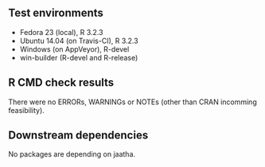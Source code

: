 ## Test environments
* Fedora 23 (local), R 3.2.3
* Ubuntu 14.04 (on Travis-CI), R 3.2.3
* Windows (on AppVeyor), R-devel
* win-builder (R-devel and R-release)

## R CMD check results
There were no ERRORs, WARNINGs or NOTEs (other than CRAN incomming feasibility).

## Downstream dependencies
No packages are depending on jaatha.